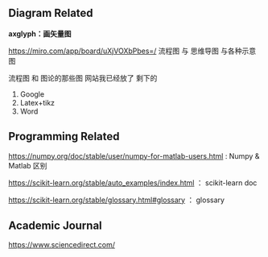 ## Diagram Related

**axglyph：画矢量图**

https://miro.com/app/board/uXjVOXbPbes=/ 流程图 与 思维导图 与各种示意图

流程图 和 图论的那些图 网站我已经放了 剩下的 

1. Google 
2. Latex+tikz 
3. Word

## Programming Related

https://numpy.org/doc/stable/user/numpy-for-matlab-users.html : Numpy & Matlab 区别

https://scikit-learn.org/stable/auto_examples/index.html ： scikit-learn doc

https://scikit-learn.org/stable/glossary.html#glossary ： glossary

## Academic Journal

https://www.sciencedirect.com/